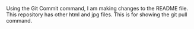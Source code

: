 
Using the Git Commit command, I am making changes to the README file. This repository has other html and jpg files.
This is for showing the git pull command.